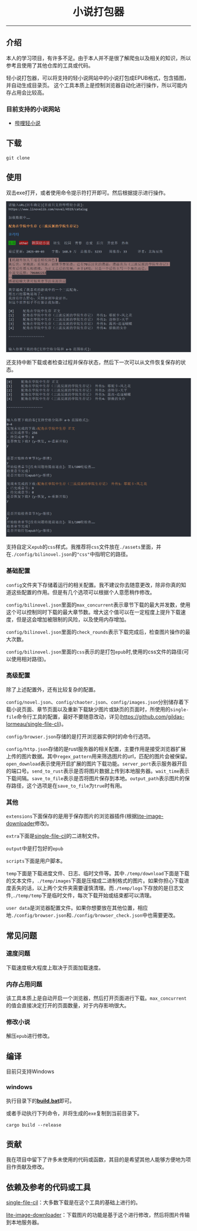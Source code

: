 <h1 align="center">小说打包器</h1>
<hr/>

## 介绍

本人的学习项目，有许多不足。由于本人并不是很了解爬虫以及相关的知识，所以参考且使用了其他仓库的工具或代码。

轻小说打包器，可以将支持的轻小说网站中的小说打包成EPUB格式，包含插图，并自动生成目录页。
这个工具本质上是控制浏览器自动化进行操作，所以可能内存占用会比较高。

### 目前支持的小说网站
 - [哔哩轻小说](https://www.linovelib.com)


## 下载


```
git clone 
```

## 使用
双击exe打开，或者使用命令提示符打开即可。然后根据提示进行操作。

![01](./images/novel.png)

还支持中断下载或者检查过程并保存状态，然后下一次可以从文件恢复保存的状态。

![02](./images/恢复下载.png)

支持自定义`epub`的`css`样式。我推荐将`css`文件放在`./assets`里面，并在`./config/bilinovel.json`的`"css"`中指明它的路径。

### 基础配置
`config`文件夹下存储着运行的相关配置。我不建议你去随意更改，除非你真的知道这些配置的作用。但是有几个选项可以根据个人意愿稍作修改。

`config/bilinovel.json`里面的`max_concurrent`表示章节下载的最大并发数，使用这个可以控制同时下载的最大章节数。增大这个值可以在一定程度上提升下载速度，但是这会增加被限制的风险，以及使用内存增加。

`config/bilinovel.json`里面的`check_rounds`表示下载完成后，检查图片操作的最大次数。

`config/bilinovel.json`里面的`css`表示的是打包`epub`时,使用的css文件的路径(可以使用相对路径)。

### 高级配置

除了上述配置外，还有比较复杂的配置。

`config/novel.json`、`config/chaoter.json`、`config/images.json`分别储存着下载小说页面、章节页面以及重新下载缺少图片或缺页的页面时，所使用的`single-file`命令行工具的配置，最好不要随意改动，详见(https://github.com/gildas-lormeau/single-file-cli)。

`config/browser.json`存储的是打开浏览器实例时的命令行选项。

`config/http.json`存储的是rust服务器的相关配置，主要作用是接受浏览器扩展上传的图片数据。其中`regex_pattern`用来筛选图片的url，匹配的图片会被保留。`open_download`表示使用开启扩展的图片下载功能。`server_port`表示服务器开启的端口号。`send_to_rust`表示是否将图片数据上传到本地服务器。`wait_time`表示下载间隔。`save_to_file`表示是否将图片保存到本地。`output_path`表示图片的保存路径，这个选项是在`save_to_file`为`true`时有用。

### 其他

`extensions`下面保存的是用于保存图片的浏览器插件(根据[lite-image-downloader](https://github.com/belaviyo/lite-image-downloader)修改)。

`extra`下面是[single-file-cil](https://github.com/gildas-lormeau/single-file-cli)的二进制文件。

`output`中是打包好的`epub`

`scripts`下面是用户脚本。

`temp`下面是下载进度文件、日志、临时文件等。其中`./temp/download`下面是下载的文本文件，`./temp/images`下面是压缩成二进制格式的图片。如果你担心下载进度丢失的话，以上两个文件夹需要谨慎清理。而`./temp/logs`下存放的是日志文件,`./temp/temp`下是临时文件，每次下载开始或结束都可以清理。

`user data`是浏览器配置文件。如果你想要放在其他位置，相应地`./config/browser.json`和`./config/browser_check.json`中也需要更改。

## 常见问题

### 速度问题

下载速度极大程度上取决于页面加载速度。

### 内存占用问题

该工具本质上是自动开启一个浏览器，然后打开页面进行下载。`max_concurrent`的值会直接决定打开的页面数量，对于内存影响很大。

### 修改小说

解压`epub`进行修改。

## 编译

目前只支持Windows

### windows
执行目录下的[**build.bat**](./build.bat)即可。

或者手动执行下列命令，并将生成的`exe`复制到当前目录下。
```
cargo build --release
```

## 贡献

我在项目中留下了许多未使用的代码或函数，其目的是希望其他人能够方便地为项目作贡献及修改。

## 依赖及参考的代码或工具

[single-file-cil](https://github.com/gildas-lormeau/single-file-cli)：大多数下载是在这个工具的基础上进行的。

[lite-image-downloader](https://github.com/belaviyo/lite-image-downloader)：下载图片的功能是基于这个进行修改，然后将图片传输到本地服务器。
